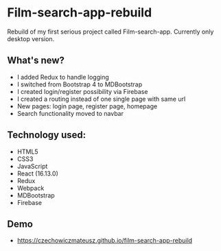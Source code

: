 # Film-search-app-rebuild

Rebuild of my first serious project called Film-search-app. Currently only desktop version.

## What's new?

* I added Redux to handle logging
* I switched from Bootstrap 4 to MDBootstrap
* I created login/register possibility via Firebase
* I created a routing instead of one single page with same url
* New pages: login page, register page, homepage
* Search functionality moved to navbar

## Technology used:

* HTML5
* CSS3
* JavaScript
* React (16.13.0)
* Redux
* Webpack
* MDBootstrap
* Firebase

## Demo

* https://czechowiczmateusz.github.io/film-search-app-rebuild
